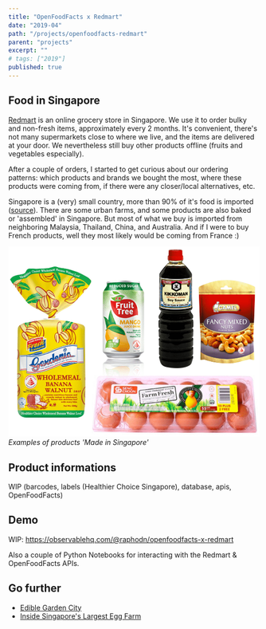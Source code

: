 ```yaml
---
title: "OpenFoodFacts x Redmart"
date: "2019-04"
path: "/projects/openfoodfacts-redmart"
parent: "projects"
excerpt: ""
# tags: ["2019"]
published: true
---
```


## Food in Singapore

[Redmart](https://redmart.lazada.sg/#home) is an online grocery store in Singapore. We use it to order bulky and non-fresh items, approximately every 2 months. It's convenient, there's not many supermarkets close to where we live, and the items are delivered at your door. We nevertheless still buy other products offline (fruits and vegetables especially).

After a couple of orders, I started to get curious about our ordering patterns: which products and brands we bought the most, where these products were coming from, if there were any closer/local alternatives, etc.

Singapore is a (very) small country, more than 90% of it's food is imported ([source]((https://www.channelnewsasia.com/news/singapore/singapore-produce-30-own-food-up-from-10-nutritional-needs-11320426))). There are some urban farms, and some products are also baked or 'assembled' in Singapore. But most of what we buy is imported from neighboring Malaysia, Thailand, China, and Australia. And if I were to buy French products, well they most likely would be coming from France :)

![Made in Singapore](../../images/project-openfoodfacts-redmart-made-in-singapore.png)
_Examples of products 'Made in Singapore'_

## Product informations

WIP (barcodes, labels (Healthier Choice Singapore), database, apis, OpenFoodFacts)

## Demo

WIP: https://observablehq.com/@raphodn/openfoodfacts-x-redmart

Also a couple of Python Notebooks for interacting with the Redmart & OpenFoodFacts APIs.

## Go further

- [Edible Garden City](https://www.ediblegardencity.com/)
- [Inside Singapore's Largest Egg Farm](https://www.channelnewsasia.com/news/cnainsider/inside-high-tech-operation-singapore-largest-egg-farm-seng-choon-11396776)